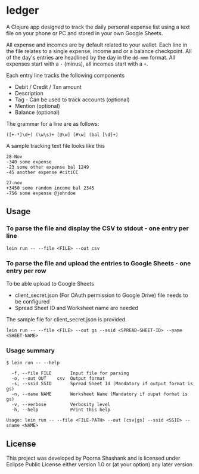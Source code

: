 # ledger

A Clojure app designed to track the daily personal expense list using a text file on your phone or PC and stored in your own Google Sheets.

All expense and incomes are by default related to your wallet. Each line in the file relates to a single expense, income and or a balance checkpoint. All of the day's entries are headlined by the day in the `dd-mmm` format. All expenses start with a `-` (minus), all incomes start with a `+`.

Each entry line tracks the following components

* Debit / Credit / Txn amount
* Description
* Tag - Can be used to track accounts (optional)
* Mention (optional)
* Balance (optional)

The grammar for a line are as follows:
```
([+-*]\d+) (\w\s)+ [@\w] [#\w] (bal [\d]+)
```

A sample tracking text file looks like this

```
28-Nov
-340 some expense
-23 some other expense bal 1249
-45 another expense #citiCC

27-nov
+3450 some random income bal 2345
-756 some expense @johndoe
```

## Usage

### To parse the file and display the CSV to stdout - one entry per line

```
lein run -- --file <FILE> --out csv
```

### To parse the file and upload the entries to Google Sheets - one entry per row

To be able upload to Google Sheets
- client_secret.json (For OAuth permission to Google Drive) file needs to be configured
- Spread Sheet ID and Worksheet name are needed

The sample file for client_secret.json is provided.

```
lein run -- --file <FILE> --out gs --ssid <SPREAD-SHEET-ID> --name <SHEET-NAME>
```
### Usage summary
```
$ lein run -- --help

  -f, --file FILE       Input file for parsing
  -o, --out OUT    csv  Output format
  -s, --ssid SSID       Spread Sheet Id (Mandatory if output format is gs)
  -n, --name NAME       Worksheet Name (Mandatory if ouput format is gs)
  -v, --verbose         Verbosity level
  -h, --help            Print this help

Usage: lein run -- --file <FILE-PATH> --out [csv|gs] --ssid <SSID> --sname <NAME>
```
## License

This project was developed by Poorna Shashank and is licensed under Eclipse Public License either version 1.0 or (at your option) any later version
